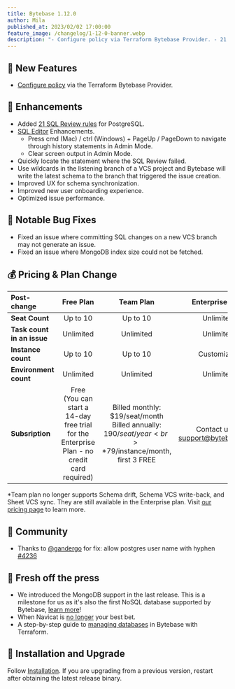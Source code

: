 ```yaml
---
title: Bytebase 1.12.0
author: Mila
published_at: 2023/02/02 17:00:00
feature_image: /changelog/1-12-0-banner.webp
description: "- Configure policy via Terraform Bytebase Provider. - 21 new SQL Review Rules for PostgreSQL. - Updated pricing plan."
---
```


## 🚀 New Features

- [Configure policy](https://registry.terraform.io/providers/bytebase/bytebase/latest/docs/resources/policy) via the Terraform Bytebase Provider.

## 🎄 Enhancements

- Added [21 SQL Review rules](/docs/sql-review/review-rules) for PostgreSQL.
- [SQL Editor](/docs/sql-editor/overview) Enhancements.
  - Press cmd (Mac) / ctrl (Windows) + PageUp / PageDown to navigate through history statements in Admin Mode.
  - Clear screen output in Admin Mode.
- Quickly locate the statement where the SQL Review failed.
- Use wildcards in the listening branch of a VCS project and Bytebase will write the latest schema to the branch that triggered the issue creation.
- Improved UX for schema synchronization.
- Improved new user onboarding experience.
- Optimized issue performance.

## 🐞 Notable Bug Fixes

- Fixed an issue where committing SQL changes on a new VCS branch may not generate an issue.
- Fixed an issue where MongoDB index size could not be fetched.

## 💰 Pricing & Plan Change

|                 **Post-change** | **Free Plan** | **Team Plan** | **Enterprise Plan** |
| :------------------------------ | :---: | :--------: | :--: |
| **Seat Count** | Up to 10 | Up to 10 | Unlimited |
| **Task count in an issue** | Unlimited | Unlimited | Unlimited |
| **Instance count** | Up to 10 | Up to 10 | Customized |
| **Environment count** | Unlimited | Unlimited | Unlimited |
| **Subsription** |Free<br>(You can start a 14-day free trial for the Enterprise Plan - no credit card required)|Billed monthly: $19/seat/month<br>Billed annually: $190/seat/year<br>*$79/instance/month, first 3 FREE| Contact us at support@bytebase.com |

*Team plan no longer supports Schema drift, Schema VCS write-back, and Sheet VCS sync. They are still available in the Enterprise plan.
Visit [our pricing page](/pricing) to learn more.

## 🎠 Community

- Thanks to [@gandergo](https://github.com/gandergo) for fix: allow postgres user name with hyphen [\#4236](https://github.com/bytebase/bytebase/pull/4236)

## 📰 Fresh off the press

- We introduced the MongoDB support in the last release. This is a milestone for us as it's also the first NoSQL database supported by Bytebase, [learn more](/blog/introducing-mongodb-support-in-bytebase)!
- When Navicat is [no longer](/blog/stop-using-navicat) your best bet.
- A step-by-step guide to [managing databases](/blog/manage-databases-in-bytebase-with-terraform) in Bytebase with Terraform.

## 📕 Installation and Upgrade

Follow [Installation](/docs/get-started/install/overview). If you are upgrading from a previous version, restart after obtaining the latest release binary.
